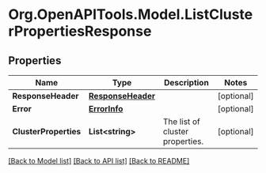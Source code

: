 # Org.OpenAPITools.Model.ListClusterPropertiesResponse

## Properties

Name | Type | Description | Notes
------------ | ------------- | ------------- | -------------
**ResponseHeader** | [**ResponseHeader**](ResponseHeader.md) |  | [optional] 
**Error** | [**ErrorInfo**](ErrorInfo.md) |  | [optional] 
**ClusterProperties** | **List&lt;string&gt;** | The list of cluster properties. | [optional] 

[[Back to Model list]](../../README.md#documentation-for-models) [[Back to API list]](../../README.md#documentation-for-api-endpoints) [[Back to README]](../../README.md)

